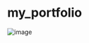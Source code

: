 # my_portfolio
![image](https://user-images.githubusercontent.com/101173148/178418959-fdd335d3-3489-40e0-9540-bb1b647c487f.png)


